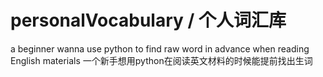 # personalVocabulary / 个人词汇库
a beginner wanna use python to find raw word in advance when reading English materials
一个新手想用python在阅读英文材料的时候能提前找出生词
